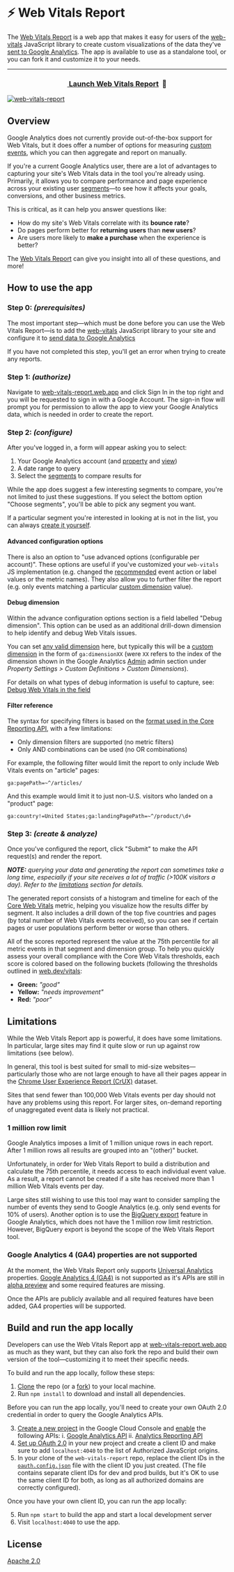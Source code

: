 # ⚡ Web Vitals Report

The [Web Vitals Report](https://web-vitals-report.web.app) is a web app that makes it easy for users of the [web-vitals](https://github.com/GoogleChrome/web-vitals/) JavaScript library to create custom visualizations of the data they've [sent to Google Analytics](https://github.com/GoogleChrome/web-vitals/#send-the-results-to-google-analytics). The app is available to use as a standalone tool, or you can fork it and customize it to your needs.

* * *

<h3 align=center><a href="https://web-vitals-report.web.app">&nbsp;Launch Web Vitals Report</a>&nbsp;&nbsp;🚀</h3>

[![web-vitals-report](https://user-images.githubusercontent.com/326742/101584324-3f9a0900-3992-11eb-8f2d-182f302fb67b.png)](https://web-vitals-report.web.app)

## Overview

Google Analytics does not currently provide out-of-the-box support for Web Vitals, but it does offer a number of options for measuring [custom events](https://support.google.com/analytics/answer/1033068), which you can then aggregate and report on manually.

If you're a current Google Analytics user, there are a lot of advantages to capturing your site's Web Vitals data in the tool you're already using. Primarily, it allows you to compare performance and page experience across your existing user [segments](https://support.google.com/analytics/answer/3123951)—to see how it affects your goals, conversions, and other business metrics.

This is critical, as it can help you answer questions like:

- How do my site's Web Vitals correlate with its **bounce rate**?
- Do pages perform better for **returning users** than **new users**?
- Are users more likely to **make a purchase** when the experience is better?

The [Web Vitals Report](https://web-vitals-report.web.app) can give you insight into all of these questions, and more!

## How to use the app

### Step 0: _(prerequisites)_

The most important step—which must be done before you can use the Web Vitals Report—is to add the [web-vitals](https://github.com/GoogleChrome/web-vitals/)  JavaScript library to your site and configure it to [send data to Google Analytics]((https://github.com/GoogleChrome/web-vitals/#send-the-results-to-google-analytics))

If you have not completed this step, you'll get an error when trying to create any reports.

### Step 1: _(authorize)_

Navigate to [web-vitals-report.web.app](https://web-vitals-report.web.app) and click Sign In in the top right and you will be requested to sign in with a Google Account. The sign-in flow will prompt you for permission to allow the app to view your Google Analytics data, which is needed in order to create the report.

### Step 2: _(configure)_

After you've logged in, a form will appear asking you to select:

1. Your Google Analytics account (and [property](https://support.google.com/analytics/answer/2649554) and [view](https://support.google.com/analytics/answer/2649553))
2. A date range to query
3. Select the [segments](https://support.google.com/analytics/answer/3123951) to compare results for

While the app does suggest a few interesting segments to compare, you're not limited to just these suggestions. If you select the bottom option "Choose segments", you'll be able to pick any segment you want.

If a particular segment you're interested in looking at is not in the list, you can always [create it yourself](support.google.com/analytics/answer/3124493).

#### Advanced configuration options

There is also an option to "use advanced options (configurable per account)". These options are useful if you've customized your `web-vitals` JS implementation (e.g. changed the [recommended](https://github.com/GoogleChrome/web-vitals/#send-the-results-to-google-analytics) event action or label values or the metric names). They also allow you to further filter the report (e.g. only events matching a particular [custom dimension](https://support.google.com/analytics/answer/2709828) value).

#### Debug dimension

Within the advance configuration options section is a field labelled "Debug dimension". This option can be used as an additional drill-down dimension to help identify and debug Web Vitals issues.

You can set [any valid dimension](https://ga-dev-tools.appspot.com/dimensions-metrics-explorer/) here, but typically this will be a [custom dimension](https://support.google.com/analytics/answer/2709829) in the form of `ga:dimensionXX` (were `XX` refers to the index of the dimension shown in the Google Analytics [Admin](https://support.google.com/analytics/answer/6132368) admin section under _Property Settings > Custom Definitions > Custom Dimensions_).

For details on what types of debug information is useful to capture, see: [Debug Web Vitals in the field](https://web.dev/debug-web-vitals-in-the-field/)

#### Filter reference

The syntax for specifying filters is based on the [format used in the Core Reporting API](https://developers.google.com/analytics/devguides/reporting/core/v3/reference#filters), with a few limitations:

- Only dimension filters are supported (no metric filters)
- Only AND combinations can be used (no OR combinations)

For example, the following filter would limit the report to only include Web Vitals events on "article" pages:

```
ga:pagePath=~^/articles/
```

And this example would limit it to just non-U.S. visitors who landed on a "product" page:

```
ga:country!=United States;ga:landingPagePath=~^/product/\d+
```

### Step 3: _(create & analyze)_

Once you've configured the report, click "Submit" to make the API request(s) and render the report.

_**NOTE:** querying your data and generating the report can sometimes take a long time, especially if your site receives a lot of traffic (>100K visitors a day). Refer to the [limitations](#limitations) section for details._

The generated report consists of a histogram and timeline for each of the [Core Web Vitals](https://web.dev/vitals/#core-web-vitals) metric, helping you visualize how the results differ by segment. It also includes a drill down of the top five countries and pages (by total number of Web Vitals events received), so you can see if certain pages or user populations perform better or worse than others.

All of the scores reported represent the value at the 75th percentile for all metric events in that segment and dimension group. To help you quickly assess your overall compliance with the Core Web Vitals thresholds, each score is colored based on the following buckets (following the thresholds outlined in [web.dev/vitals](https://web.dev/vitals/#core-web-vitals):

- **Green:** _"good"_
- **Yellow:** _"needs improvement"_
- **Red:** _"poor"_

## Limitations

While the Web Vitals Report app is powerful, it does have some limitations. In particular, large sites may find it quite slow or run up against row limitations (see below).

In general, this tool is best suited for small to mid-size websites—particularly those who are not large enough to have all their pages appear in the [Chrome User Experience Report (CrUX)](https://developers.google.com/web/tools/chrome-user-experience-report) dataset.

Sites that send fewer than 100,000 Web Vitals events per day should not have any problems using this report. For larger sites, on-demand reporting of unaggregated event data is likely not practical.

### 1 million row limit

Google Analytics imposes a limit of 1 million unique rows in each report. After 1 million rows all results are grouped into an "(other)" bucket.

Unfortunately, in order for Web Vitals Report to build a distribution and calculate the 75th percentile, it needs access to each individual event value. As a result, a report cannot be created if a site has received more than 1 million Web Vitals events per day.

Large sites still wishing to use this tool may want to consider sampling the number of events they send to Google Analytics (e.g. only send events for 10% of users). Another option is to use the [BigQuery export](https://support.google.com/analytics/answer/3437618) feature in Google Analytics, which does not have the 1 million row limit restriction. However, BigQuery export is beyond the scope of the Web Vitals Report tool.

### Google Analytics 4 (GA4) properties are not supported

At the moment, the Web Vitals Report only supports [Universal Analytics](https://support.google.com/analytics/answer/2790010) properties. [Google Analytics 4 (GA4)](https://www.blog.google/products/marketingplatform/analytics/new_google_analytics/) is not supported as it's APIs are still in [alpha preview](https://developers.google.com/analytics/devguides/reporting/data/v1) and some required features are missing.

Once the APIs are publicly available and all required features have been added, GA4 properties will be supported.

## Build and run the app locally

Developers can use the Web Vitals Report app at [web-vitals-report.web.app](https://web-vitals-report.web.app) as much as they want, but they can also fork the repo and build their own version of the tool—customizing it to meet their specific needs.

To build and run the app locally, follow these steps:

1. [Clone](https://docs.github.com/en/free-pro-team@latest/github/creating-cloning-and-archiving-repositories/cloning-a-repository) the repo (or a [fork](https://docs.github.com/en/free-pro-team@latest/github/getting-started-with-github/fork-a-repo)) to your local machine.
2. Run `npm install` to download and install all dependencies.

Before you can run the app locally, you'll need to create your own OAuth 2.0 credential in order to query the Google Analytics APIs.

3. [Create a new project](https://cloud.google.com/apis/docs/getting-started#creating_a_google_project) in the Google Cloud Console and [enable](https://cloud.google.com/apis/docs/getting-started) the following APIs:
    i. [Google Analytics API](https://console.cloud.google.com/apis/api/analytics.googleapis.com/overview)
    ii. [Analytics Reporting API](https://console.cloud.google.com/apis/api/analyticsreporting.googleapis.com/overview)
4. [Set up OAuth 2.0](https://developers.google.com/identity/protocols/oauth2/javascript-implicit-flow#creatingcred) in your new project and create a client ID and make sure to add `localhost:4040` to the list of Authorized JavaScript origins.
5. In your clone of the `web-vitals-report` repo, replace the client IDs in the [`oauth.config.json`](/firebase.json) file with the client ID you just created. (The file contains separate client IDs for dev and prod builds, but it's OK to use the same client ID for both, as long as all authorized domains are correctly configured).

Once you have your own client ID, you can run the app locally:

5. Run `npm start` to build the app and start a local development server
6. Visit `localhost:4040` to use the app.

## License

[Apache 2.0](/LICENSE)
